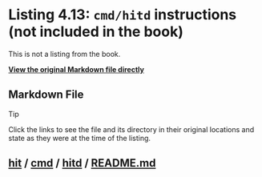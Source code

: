# Listing 4.13: `cmd/hitd` instructions (not included in the book)

This is not a listing from the book.


**[View the original Markdown file directly](https://github.com/inancgumus/gobyexample/blob/302cb86f3f44ade2c667659aa722f323e4579a6d/hit/cmd/hitd/README.md)**

## Markdown File

> [!TIP]
> Click the links to see the file and its directory in their original locations and state as they were at the time of the listing.

## [hit](https://github.com/inancgumus/gobyexample/blob/302cb86f3f44ade2c667659aa722f323e4579a6d/hit) / [cmd](https://github.com/inancgumus/gobyexample/blob/302cb86f3f44ade2c667659aa722f323e4579a6d/hit/cmd) / [hitd](https://github.com/inancgumus/gobyexample/blob/302cb86f3f44ade2c667659aa722f323e4579a6d/hit/cmd/hitd) / [README.md](https://github.com/inancgumus/gobyexample/blob/302cb86f3f44ade2c667659aa722f323e4579a6d/hit/cmd/hitd/README.md)
